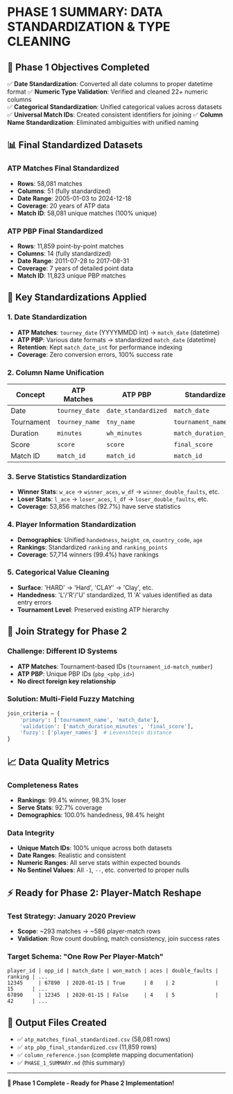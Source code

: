 # PHASE 1 SUMMARY: DATA STANDARDIZATION & TYPE CLEANING

## 🎯 **Phase 1 Objectives Completed**
✅ **Date Standardization**: Converted all date columns to proper datetime format
✅ **Numeric Type Validation**: Verified and cleaned 22+ numeric columns  
✅ **Categorical Standardization**: Unified categorical values across datasets
✅ **Universal Match IDs**: Created consistent identifiers for joining
✅ **Column Name Standardization**: Eliminated ambiguities with unified naming

## 📊 **Final Standardized Datasets**

### **ATP Matches Final Standardized**
- **Rows**: 58,081 matches
- **Columns**: 51 (fully standardized)
- **Date Range**: 2005-01-03 to 2024-12-18
- **Coverage**: 20 years of ATP data
- **Match ID**: 58,081 unique matches (100% unique)

### **ATP PBP Final Standardized**  
- **Rows**: 11,859 point-by-point matches
- **Columns**: 14 (fully standardized)
- **Date Range**: 2011-07-28 to 2017-08-31
- **Coverage**: 7 years of detailed point data
- **Match ID**: 11,823 unique PBP matches

## 🔧 **Key Standardizations Applied**

### **1. Date Standardization**
- **ATP Matches**: `tourney_date` (YYYYMMDD int) → `match_date` (datetime)
- **ATP PBP**: Various date formats → standardized `match_date` (datetime)
- **Retention**: Kept `match_date_int` for performance indexing
- **Coverage**: Zero conversion errors, 100% success rate

### **2. Column Name Unification**
| **Concept** | **ATP Matches** | **ATP PBP** | **Standardized As** |
|-------------|-----------------|-------------|---------------------|
| Date | `tourney_date` | `date_standardized` | `match_date` |
| Tournament | `tourney_name` | `tny_name` | `tournament_name` |
| Duration | `minutes` | `wh_minutes` | `match_duration_minutes` |
| Score | `score` | `score` | `final_score` |
| Match ID | `match_id` | `match_id` | `match_id` |

### **3. Serve Statistics Standardization**
- **Winner Stats**: `w_ace` → `winner_aces`, `w_df` → `winner_double_faults`, etc.
- **Loser Stats**: `l_ace` → `loser_aces`, `l_df` → `loser_double_faults`, etc.
- **Coverage**: 53,856 matches (92.7%) have serve statistics

### **4. Player Information Standardization**
- **Demographics**: Unified `handedness`, `height_cm`, `country_code`, `age`
- **Rankings**: Standardized `ranking` and `ranking_points` 
- **Coverage**: 57,714 winners (99.4%) have rankings

### **5. Categorical Value Cleaning**
- **Surface**: 'HARD' → 'Hard', 'CLAY' → 'Clay', etc.
- **Handedness**: 'L'/'R'/'U' standardized, 11 'A' values identified as data entry errors
- **Tournament Level**: Preserved existing ATP hierarchy

## 🔗 **Join Strategy for Phase 2**

### **Challenge**: Different ID Systems
- **ATP Matches**: Tournament-based IDs (`tournament_id-match_number`)
- **ATP PBP**: Unique PBP IDs (`pbp_<pbp_id>`)
- **No direct foreign key relationship**

### **Solution**: Multi-Field Fuzzy Matching
```python
join_criteria = {
    'primary': ['tournament_name', 'match_date'],
    'validation': ['match_duration_minutes', 'final_score'],
    'fuzzy': ['player_names']  # Levenshtein distance
}
```

## 📈 **Data Quality Metrics**

### **Completeness Rates**
- **Rankings**: 99.4% winner, 98.3% loser
- **Serve Stats**: 92.7% coverage
- **Demographics**: 100.0% handedness, 98.4% height

### **Data Integrity**
- **Unique Match IDs**: 100% unique across both datasets
- **Date Ranges**: Realistic and consistent
- **Numeric Ranges**: All serve stats within expected bounds
- **No Sentinel Values**: All `-1`, `--`, etc. converted to proper nulls

## ⚡ **Ready for Phase 2: Player-Match Reshape**

### **Test Strategy**: January 2020 Preview
- **Scope**: ~293 matches → ~586 player-match rows
- **Validation**: Row count doubling, match consistency, join success rates

### **Target Schema**: "One Row Per Player-Match"
```
player_id | opp_id | match_date | won_match | aces | double_faults | ranking | ...
12345     | 67890  | 2020-01-15 | True      | 8    | 2             | 15      | ...
67890     | 12345  | 2020-01-15 | False     | 4    | 5             | 42      | ...
```

## 📁 **Output Files Created**
- ✅ `atp_matches_final_standardized.csv` (58,081 rows)
- ✅ `atp_pbp_final_standardized.csv` (11,859 rows) 
- ✅ `column_reference.json` (complete mapping documentation)
- ✅ `PHASE_1_SUMMARY.md` (this summary)

---

**🎯 Phase 1 Complete - Ready for Phase 2 Implementation!**
